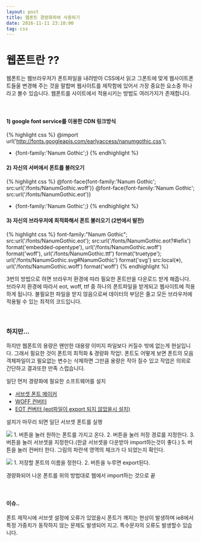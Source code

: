 ```yaml
---
layout: post
title: 웹폰트 경량화하여 사용하기
date: 2016-11-11 23:10:00
tag: css
---
```

# 웹폰트란 ??

웹폰트는 웹브라우저가 폰트파일을 내려받아 CSS에서 읽고 그폰트에 맞게 웹사이트폰트들울 변경해 주는 것을 말합며 웹사이트를 제작함에 있어서 가장 중요한 요소중 하나라고 볼수 있습니다. 웹폰트를 사이트에서 적용시키는 방법도 여러가지가 존재합니다. 
<br>
<br>
<br>

#### 1) google font service를 이용한 CDN 링크방식

{% highlight css %}
@import url('http://fonts.googleapis.com/earlyaccess/nanumgothic.css'); 
* {font-family:'Nanum Gothic';}
{% endhighlight %}

#### 2) 자신의 서버에서 폰트를 불러오기

{% highlight css %}
@font-face{font-family:'Nanum Gothic'; src:url('/fonts/NanumGothic.woff')}
@font-face{font-family:'Nanum Gothic'; src:url('/fonts/NanumGothic.eot')} 
* {font-family:'Nanum Gothic';}
{% endhighlight %}

#### 3) 자신의 브라우저에 최적화해서 폰트 불러오기 (2번에서 발전)

{% highlight css %}
font-family:"Nanum Gothic";
    src:url('/fonts/NanumGothic.eot');
    src:url('/fonts/NanumGothic.eot?#iefix') format('embedded-opentype'),
    url('/fonts/NanumGothic.woff') format('woff'),
    url('/fonts/NanumGothic.ttf') format('truetype');
    url('/fonts/NanumGothic.svg#NanumGothic') format('svg')
    src:local(※), url('/fonts/NanumGothic.woff') format('woff')
{% endhighlight %}

3번의 방법으로 하면 브라우저 환경에 따라 필요한 폰트만을 다운로드 받게 해줍니다. 브라우저 환경에 따라서 eot, woff, ttf 중 하나의 폰트파일을 받게되고 웹사이트에 적용하게 됩니다. 불필요한 파일을 받지 않음으로써 데이터의 부담은 줄고 모든 브라우저에 적용될 수 있는 최적의 코드입니다.
<br>
<br>
<br>

### 하지만...
하지만 웹폰트의 용량은 왠만한 대용량 이미지 파일보다 커질수 밖에 없는게 현실입니다. 그래서 필요한 것이 폰트의 최적화 & 경량화 작업!. 폰트도 어떻게 보면 폰트의 모음 객체파일이고 필요없는 변수는 삭제하면 그만큼 용량은 작아 질수 있고 작업은 의외로 간단하고 결과또한 만족 스럽습니다.

일단 먼저 경량화에 필요한 소프트웨어를 설치
- <a href="http://opentype.jp/subsetfontmk.htm" target="_blank">서브셋 폰트 메이커</a>
- <a href="http://opentype.jp/woffconv.htm" target="_blank">WOFF 컨버터</a>
- <a href="http://eotfast.com/" target="_blank">EOT 컨버터 (eot파일이 export 되지 않았을시 설치)</a>

설치가 마무리 되면 일단 서브셋 폰트를 실행
<p class="block">
    <img class="left_align_img" src="{{ site.baseurl }}/img/2016-11-11/font1.jpg" />
    <span class="right_align_text">1. 버튼을 눌러 원하는 폰트를 가지고 온다.</span>
    <span class="right_align_text">2. 버튼을 눌러 저장 경로를 지정한다.</span>
    <span class="right_align_text">3. 버튼을 눌러 서브셋을 지정한다.<span class="small">(한글 
    서브셋을 다운받아 import하는것이 좋다.)</span> </span>
    <span class="right_align_text">5. 버튼을 눌러 컨버터 한다.</span>
    <span class="right_align_text small">그림의 파란색 영역의 체크가 다 되었는지 확인다.</span>
</p>
<p class="block">
    <img class="left_align_img" src="{{ site.baseurl }}/img/2016-11-11/font2.jpg" />
   <span class="right_align_text">1. 저장할 폰트의 이름을 정한다.</span>
   <span class="right_align_text">2. 버튼을 누루면 export된다.</span>
</p>


경량화되어 나온 폰트를 위의 방법대로 웹에서 import하는 것으로 끝
<br>
<br>
<br>

#### 이슈..
폰트 제작시에 서브셋 설정에 오류가 있었을시 폰트가 깨지는 현상이 발생하며 ie8에서 특정 가중치가 동작하지 않는 문제도 발생되어 지고. 특수문자의 오류도 발생할수 있습니다.













